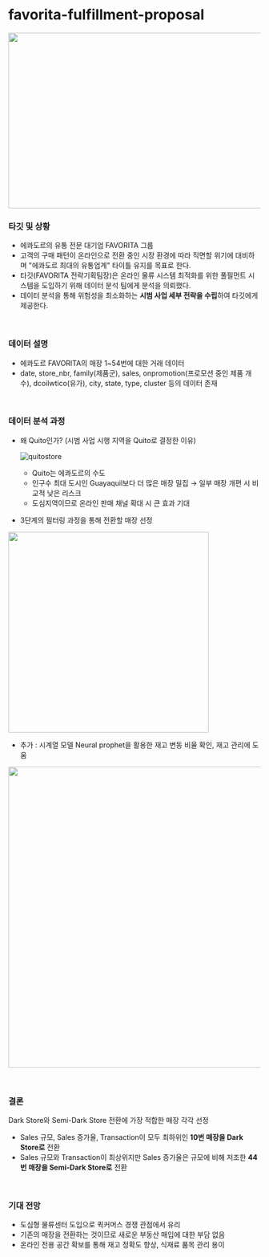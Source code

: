 # favorita-fulfillment-proposal
<p>
  <img src="https://github.com/kseob758/favorita-fulfillment-proposal/assets/125840318/8c486125-2d8b-41f2-9ceb-f170799172b4" width="800" height="350">
</p>

### 타깃 및 상황
- 에콰도르의 유통 전문 대기업 FAVORITA 그룹
- 고객의 구매 패턴이 온라인으로 전환 중인 시장 환경에 따라 직면할 위기에 대비하며 "에콰도르 최대의 유통업계" 타이틀 유지를 목표로 한다.
- 타깃(FAVORITA 전략기획팀장)은 온라인 물류 시스템 최적화를 위한 풀필먼트 시스템을 도입하기 위해 데이터 분석 팀에게 분석을 의뢰했다.
- 데이터 분석을 통해 위험성을 최소화하는 **시범 사업 세부 전략을 수립**하여 타깃에게 제공한다.
<br>

### 데이터 설명
- 에콰도르 FAVORITA의 매장 1~54번에 대한 거래 데이터
- date, store_nbr, family(제품군), sales, onpromotion(프로모션 중인 제품 개수), dcoilwtico(유가), city, state, type, cluster 등의 데이터 존재
<br>

### 데이터 분석 과정
- 왜 Quito인가? (시범 사업 시행 지역을 Quito로 결정한 이유)
  
    ![quitostore](https://github.com/kseob758/favorita-fulfillment-proposal/assets/125840318/1a15412a-faa6-46e7-9bbc-163fc583c4d6)
  - Quito는 에콰도르의 수도
  - 인구수 최대 도시인 Guayaquil보다 더 많은 매장 밀집 → 일부 매장 개편 시 비교적 낮은 리스크
  - 도심지역이므로 온라인 판매 채널 확대 시 큰 효과 기대

- 3단계의 필터링 과정을 통해 전환할 매장 선정
<p align="left">
  <img src="https://github.com/kseob758/favorita-fulfillment-proposal/assets/125840318/907bac58-7f77-4a9e-b6eb-a135501803b6" width="400">
</p>
    
- 추가 : 시계열 모델 Neural prophet을 활용한 재고 변동 비율 확인, 재고 관리에 도움
<p align="left">
  <img src="https://github.com/kseob758/favorita-fulfillment-proposal/assets/125840318/e67b1a63-e6bc-4162-8072-9a1803090bde" width="600">
</p>
<br>

### 결론
Dark Store와 Semi-Dark Store 전환에 가장 적합한 매장 각각 선정
- Sales 규모, Sales 증가율, Transaction이 모두 최하위인 **10번 매장을 Dark Store로** 전환
- Sales 규모와 Transaction이 최상위지만 Sales 증가율은 규모에 비해 저조한 **44번 매장을 Semi-Dark Store로** 전환
<br>

### 기대 전망
- 도심형 물류센터 도입으로 퀵커머스 경쟁 관점에서 유리
- 기존의 매장을 전환하는 것이므로 새로운 부동산 매입에 대한 부담 없음
- 온라인 전용 공간 확보를 통해 재고 정확도 향상, 식재료 품목 관리 용이
